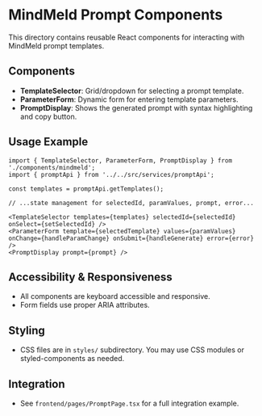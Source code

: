 # MindMeld Prompt Components

This directory contains reusable React components for interacting with MindMeld prompt templates.

## Components

- **TemplateSelector**: Grid/dropdown for selecting a prompt template.
- **ParameterForm**: Dynamic form for entering template parameters.
- **PromptDisplay**: Shows the generated prompt with syntax highlighting and copy button.

## Usage Example

```tsx
import { TemplateSelector, ParameterForm, PromptDisplay } from './components/mindmeld';
import { promptApi } from '../../src/services/promptApi';

const templates = promptApi.getTemplates();

// ...state management for selectedId, paramValues, prompt, error...

<TemplateSelector templates={templates} selectedId={selectedId} onSelect={setSelectedId} />
<ParameterForm template={selectedTemplate} values={paramValues} onChange={handleParamChange} onSubmit={handleGenerate} error={error} />
<PromptDisplay prompt={prompt} />
```

## Accessibility & Responsiveness
- All components are keyboard accessible and responsive.
- Form fields use proper ARIA attributes.

## Styling
- CSS files are in `styles/` subdirectory. You may use CSS modules or styled-components as needed.

## Integration
- See `frontend/pages/PromptPage.tsx` for a full integration example.
